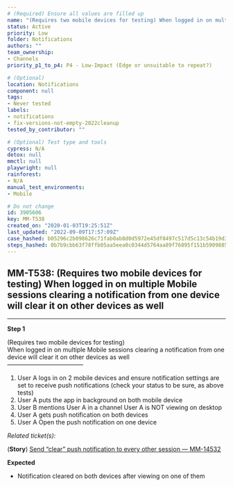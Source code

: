 ```yaml
---
# (Required) Ensure all values are filled up
name: "(Requires two mobile devices for testing) When logged in on multiple Mobile sessions clearing a notification from one device will clear it on other devices as well"
status: Active
priority: Low
folder: Notifications
authors: ""
team_ownership: 
- Channels
priority_p1_to_p4: P4 - Low-Impact (Edge or unsuitable to repeat?)

# (Optional)
location: Notifications
component: null
tags:
- Never tested
labels: 
- notifications
- fix-versions-not-empty-2022cleanup
tested_by_contributor: ""

# (Optional) Test type and tools
cypress: N/A
detox: null
mmctl: null
playwright: null
rainforest: 
- N/A
manual_test_environments:
- Mobile

# Do not change
id: 3905606
key: MM-T538
created_on: "2020-01-03T19:25:51Z"
last_updated: "2022-09-09T17:57:09Z"
case_hashed: b05296c2b098626c71fab0ab8d0d5972e45df8497c517d5c13c54b19d39b5ac90b68e2e3362dc39679e9943743bd01fc
steps_hashed: 0b7b9cbb63f78ffb05aa5eea0c0344d5764aa89f76895f151b59098852ccd84abe1f4ed6717c2192d2f272145e5bf070
---
```


<!-- (Auto-generated) Based on frontmatter's "key" and "name" -->

## MM-T538: (Requires two mobile devices for testing) When logged in on multiple Mobile sessions clearing a notification from one device will clear it on other devices as well

---

**Step 1**

(Requires two mobile devices for testing)\
When logged in on multiple Mobile sessions clearing a notification from one device will clear it on other devices as well\
–––––––––––––––––––––––––

1. User A logs in on 2 mobile devices and ensure notification settings are set to receive push notifications (check your status to be sure, as above tests)
2. User A puts the app in background on both mobile device
3. User B mentions User A in a channel User A is NOT viewing on desktop
4. User A gets push notification on both devices
5. User A Open the push notification on one device

_Related ticket(s):_

(**Story**) [Send “clear” push notification to every other session — MM-14532](https://mattermost.atlassian.net/browse/MM-14532)

**Expected**

- Notification cleared on both devices after viewing on one of them
